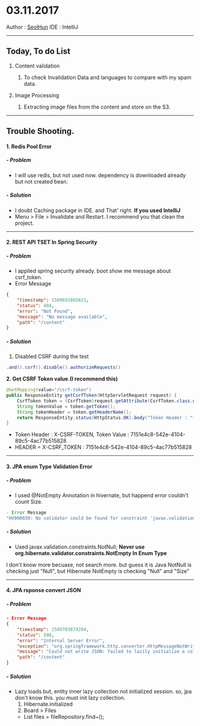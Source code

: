 # 03.11.2017
Author : [SeolHun](https://github.com/SeolHun)
IDE : IntelliJ

---
## Today, To do List
1. Content validation
	1. To check Invalidation Data and languages to compare with my spam data.

2. Image Processing
	1. Extracting image files from the content and store on the S3.

---
## Trouble Shooting.
#### 1. Redis Pool Error 
##### - Problem
- I will use redis, but not used now. dependency is downloaded already but not created bean.

##### - Solution
- I doubt Caching package in IDE. and That' right.
**If you used IntelliJ**
- Menu > File > Invalidate and Restart. I recommend you that clean the project.

---
#### 2. REST API TSET In Spring Security
##### - Problem
- I applied spring security already. boot show me message about csrf_token.
- Error Message
```JSON
{
    "timestamp": 1509691865621,
    "status": 404,
    "error": "Not Found",
    "message": "No message available",
    "path": "/content"
}
```
##### - Solution
1. Disabled CSRF during the test
```Java
.and().csrf().disable().authorizeRequests()
```
**2. Get CSRF Token value.(I recommend this)**
```Java
@GetMapping(value="/csrf-token")
public ResponseEntity getCsrfToken(HttpServletRequest request) {
    CsrfToken token = (CsrfToken)request.getAttribute(CsrfToken.class.getName());
    String tokenValue = token.getToken();
    String tokenHeader = token.getHeaderName();
    return ResponseEntity.status(HttpStatus.OK).body("Token Header : "+tokenHeader+", Token Value : "+tokenValue);
}	
```
- Token Header : X-CSRF-TOKEN, Token Value : 7151e4c8-542e-4104-89c5-4ac77b515828
- HEADER = X-CSRF_TOKEN : 7151e4c8-542e-4104-89c5-4ac77b515828

---
#### 3. JPA enum Type Validation Error
##### - Problem
- I used @NotEmpty Annotation in hivernate, but happend error couldn't count Size.
```Java
- Error Message
"HV000030: No validator could be found for constraint 'javax.validation.constraints.Size' validating type 'hi.cord.com.jpa2.content.domain.ContentType'. Check configuration for 'contentType'",
```

##### - Solution
- Used javax.validation.constraints.NotNull;
**Never use org.hibernate.validator.constraints.NotEmpty In Enum Type**

I don't know more becuase, not search more. but guess it is Java NotNull is checking just "Null", but Hibernate NotEmpty is checking "Null" and "Size"

---
#### 4. JPA rsponse convert JSON
##### - Problem
```JSON
- Error Message
{
    "timestamp": 1509703879204,
    "status": 500,
    "error": "Internal Server Error",
    "exception": "org.springframework.http.converter.HttpMessageNotWritableException",
    "message": "Could not write JSON: failed to lazily initialize a collection of role: hi.cord.com.jpa2.content.domain.Content.comments, could not initialize proxy - no Session; nested exception is com.fasterxml.jackson.databind.JsonMappingException: failed to lazily initialize a collection of role: hi.cord.com.jpa2.content.domain.Content.comments, could not initialize proxy - no Session (through reference chain: hi.cord.com.common.domain.pagination.Pagination[\"list\"]->java.util.Collections$UnmodifiableRandomAccessList[0]->hi.cord.com.jpa2.content.domain.Content[\"comments\"])",
    "path": "/content"
}
```
##### - Solution
- Lazy loads but, entity inner lazy collection not initialized session. so, jpa don't know this. you must init lazy collection.
	1. Hibernate.initialized
	2. Board > Files 
	- List<File> files = fileRepository.find~();


